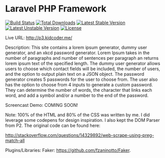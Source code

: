 # Laravel PHP Framework

[![Build Status](https://travis-ci.org/laravel/framework.svg)](https://travis-ci.org/laravel/framework)
[![Total Downloads](https://poser.pugx.org/laravel/framework/d/total.svg)](https://packagist.org/packages/laravel/framework)
[![Latest Stable Version](https://poser.pugx.org/laravel/framework/v/stable.svg)](https://packagist.org/packages/laravel/framework)
[![Latest Unstable Version](https://poser.pugx.org/laravel/framework/v/unstable.svg)](https://packagist.org/packages/laravel/framework)
[![License](https://poser.pugx.org/laravel/framework/license.svg)](https://packagist.org/packages/laravel/framework)

Live URL: http://p3.kidcoder.me/

Description: This site contains a lorem ipsum generator, dummy user generator, and an xkcd 
password generator. Lorem Ipsum takes in the number of paragraphs and number of sentences 
per paragraph an returns lorem ipsum text of the specified length. The dummy user 
generator allows users to choose which contact fields will be included, the number of 
users, and the option to output plain text on a JSON object. The password generator creates 
5 passwords for the user to choose from. The user also has the option to choose from 4 
inputs to generate a custom password. They can determine the number of words, 
the character that links each word, and add a symbol and/or a number to the end of the 
password. 

Screencast Demo: COMING SOON!

Note: 100% of the HTML and 80% of the CSS was written by me. I did leverage some codepens
for design inspiration. I also kept the DOM Parser from P2. The original code can be found 
here:  

http://stackoverflow.com/questions/14329892/web-scrape-using-preg-match-all

Plugins/Libraries: Faker: https://github.com/fzaninotto/Faker.
